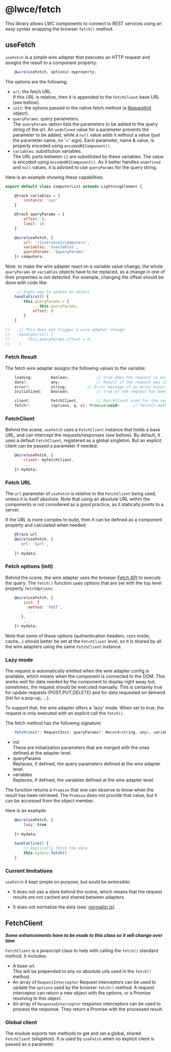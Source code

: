 # @lwce/fetch

This library allows LWC components to connect to REST services using an easy syntax wrapping the browser `fetch()` method.


## useFetch

`useFetch` is a simple wire adapter that executes an HTTP request and assigns the result to a component property:  

```javascript
    @wire(useFetch, options) myproperty;
```

The options are the following:  

  - `url`: the fetch URL.  
  If this URL is relative, then it is appended to the `FetchClient` base URL (see bellow).  
  - `init`: the options passed to the native fetch method (a [RequestInit](https://fetch.spec.whatwg.org/#requestinit) object).  
  - `queryParams`: query parameters.  
  The `queryParams` option lists the parameters to be added to the query string of the url. An `undefined` value for a parameter prevents the parameter to be added, while a `null` value adds it without a value (just the parameter name, no '=' sign). Each parameter, name & value, is properly encoded using `encodeURIComponent()`.  
  - `variables`: substitution variables.  
  The URL parts between `{}` are substituted by these variables. The value is encoded using `encodeURIComponent()`. As it better handles `undefined` and `null` values, it is advised to use `queryParams` for the query string.  

Here is an example showing these capabilities:  

```javascript
export default class ComputerList extends LightningElement {

    @track variables = {
        instance: 'xyz'
    }

    @track queryParams = {
        offset: 0,
        limit: 10
    }

    @wire(useFetch, {
        url: '/{instance}/computers',
        variables: '$variables',
        queryParams: '$queryParams'
    }) computers;
```

Note: to make the wire adapter react on a variable value change, the whole `queryParams` or `variables` objects have to be replaced, as a change in one of their properties is not detected. For example, changing the offset should be done with code like:  

```javascript
	 // Right way to update an object
    handleFirst() {
        this.queryParams = {
            ...this.queryParams,
            offset: 0
        }
    }
    
//    // This does not trigger a wire adapter change!
//    handleFirst() {
//        this.queryParams.offset = 0;
//    }
```  

### Fetch Result

The fetch wire adapter assigns the following values to the variable:  

```javascript
    loading:        boolean;			// true when the request is excuting
    data?:          any;				// Result if the request was succesful
    error?:         string;			// Error message if an error occurred
    initialized:    boolean;			// true of the request has been executed at least once	

    client:         FetchClient,		// FetchClient used for the request
    fetch?:         (options, q, v): Promise<void>		// fetch() method to re-execute the request (see 'lazy')
```  

### FetchClient

Behind the scene, `useFetch` uses a `FetchClient` instance that holds a base URL, and can intercept the requests/responses (see bellow). By default, it uses a default `FetchClient`, registered as a global singleton. But an explicit client can be passed a parameter if needed:  

```javascript
    @wire(useFetch, {
    	client: myFetchClient,
    	...
    }) mydata;
```  

### Fetch URL

The `url` parameter of `useFetch` is relative to the `FetchClient` being used, unless it is itself absolute. Note that using an absolute URL within the components is not considered as a good practice, as it statically points to a server.  

If the URL is more complex to build, then it can be defined as a component property and calculated when needed:  

```javascript
    @track url
    @wire(useFetch, {
       url: '$url',
		...        
    }) mydata;
```


### Fetch options (init)

Behind the scene, the wire adapter uses the browser [Fetch API](https://developer.mozilla.org/en-US/docs/Web/API/Fetch_API) to execute the query. The `fetch()` function uses options that are set with the top level property `fetchOptions`:  

```javascript
    @wire(useFetch, {
    	init: {
          method: 'POST',
          ...
       },
		...        
    }) mydata;
```

Note that some of these options (authentication headers, cors mode, cache...) should better be set at the `FetchClient` level, so it is shared by all the wire adapters using the same `FetchClient` instance.


### Lazy mode

The request is automatically emitted when the wire adapter config is available, which means when the component is connected to the DOM. This works well for data needed by the component to display right away but, sometimes, the request should be executed manually. This is certainly true for update requests (POST,PUT,DELETE) and for data requested on demand (list for a pop-up, ...).  

To support that, the wire adapter offers a 'lazy' mode. When set to true, the request is only executed with an explicit call the `fetch()`.  

The fetch method has the following signature:  

```javascript
    fetch(init?: RequestInit, queryParams?: Record<string, any>, variables?: Record<string, any>): Promise<void>
``` 
- init  
  These are initialization parameters that are merged with the ones defined at the adapter level.  
- queryParams  
  Replaces, if defined, the query parameters defined at the wire adapter level.  
- variables  
  Replaces, if defined, the variables defined at the wire adapter level.  
  
The function returns a `Promise` that one can observe to know when the result has been retrieved. The `Promise` does not provide that value, but it can be accessed from the object member.  

Here is an example:   

```javascript
    @wire(useFetch, {
    	lazy: true
		 ...        
    }) mydata;
    
    handleClick() {
    	// Explicitly fetch the data
    	this.mydata.fetch()
    }
```


### Current limitations

`useFetch` it kept simple on purpose, but sould be extensible:  

- It does not use a store behind the scene, which means that the request results are not cached and shared between adapters.  

- It does not normalize the data (see: [normalizr.js](https://github.com/paularmstrong/normalizr)).


## FetchClient

***Some enhancements have to be made to this class so it will change over time***

`FetchClient` is a javascript class to help with calling the `fetch()` standard method. It includes:
  
  - A base url.  
    This will be prepended to any no absolute urls used in the `fetch()` method.  
  - An array of `RequestInterceptor`
    Request interceptors can be used to update the `options` used by the browser `fetch()` method. A request interceptor can return a new object with the options, or a Promise resolving to this object.
  - An array of `ResponseInterceptor`
    response interceptors can be used to process the response. They return a Promise with the processed result.  
    
    
### Global client

The module exports two methods to get and set a global, shared `FetchClient` (singleton). It is used by `useFetch` when no explicit client is passed as a parameter.
